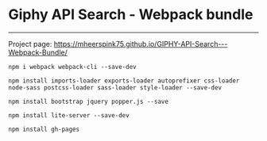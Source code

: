 # Giphy API Search - Webpack bundle
---
Project page: https://mheerspink75.github.io/GIPHY-API-Search---Webpack-Bundle/
```
npm i webpack webpack-cli --save-dev

npm install imports-loader exports-loader autoprefixer css-loader node-sass postcss-loader sass-loader style-loader --save-dev

npm install bootstrap jquery popper.js --save

npm install lite-server --save-dev

npm install gh-pages
```
